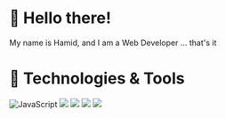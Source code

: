 # 👋 Hello there!
My name is Hamid, and I am a Web Developer ... that's it

# 🔧 Technologies & Tools
<img src="https://img.shields.io/badge/Code-JavaScript-%23F7E018?style=for-the-badge" alt="JavaScript" data-canonical-src="https://img.shields.io/badge/Code-JavaScript-%23F7E018?style=for-the-badge" style="max-width:100%;"> <img src="https://img.shields.io/badge/code-typescript-blue?style=for-the-badge"> <img src="https://img.shields.io/badge/code-Next%20JS-black?style=for-the-badge"> <img src="https://img.shields.io/badge/code-React JS-blue?style=for-the-badge"> <img src="https://img.shields.io/badge/editor-vscode-blue?style=for-the-badge">
